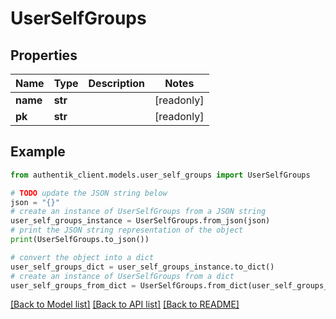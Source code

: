 # UserSelfGroups


## Properties

Name | Type | Description | Notes
------------ | ------------- | ------------- | -------------
**name** | **str** |  | [readonly] 
**pk** | **str** |  | [readonly] 

## Example

```python
from authentik_client.models.user_self_groups import UserSelfGroups

# TODO update the JSON string below
json = "{}"
# create an instance of UserSelfGroups from a JSON string
user_self_groups_instance = UserSelfGroups.from_json(json)
# print the JSON string representation of the object
print(UserSelfGroups.to_json())

# convert the object into a dict
user_self_groups_dict = user_self_groups_instance.to_dict()
# create an instance of UserSelfGroups from a dict
user_self_groups_from_dict = UserSelfGroups.from_dict(user_self_groups_dict)
```
[[Back to Model list]](../README.md#documentation-for-models) [[Back to API list]](../README.md#documentation-for-api-endpoints) [[Back to README]](../README.md)


